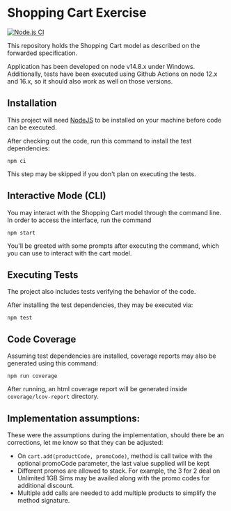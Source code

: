 # Shopping Cart Exercise

[![Node.js CI](https://github.com/kdblitz/shopping-cart-nodejs/actions/workflows/node.js.yml/badge.svg)](https://github.com/kdblitz/shopping-cart-nodejs/actions/workflows/node.js.yml)

This repository holds the Shopping Cart model as described on the forwarded specification.

Application has been developed on node v14.8.x under Windows. Additionally, tests have been executed using Github Actions on node 12.x and 16.x, so it should also work as well on those versions.

## Installation

This project will need [NodeJS](https://nodejs.org/en/) to be installed on your machine before code can be executed.

After checking out the code, run this command to install the test dependencies:
```
npm ci
```
This step may be skipped if you don't plan on executing the tests.

## Interactive Mode (CLI)

You may interact with the Shopping Cart model through the command line. In order to access the interface, run the command
```
npm start
```

You'll be greeted with some prompts after executing the command, which you can use to interact with the cart model.

## Executing Tests

The project also includes tests verifying the behavior of the code.

After installing the test dependencies, they may be executed via:

```
npm test
```

## Code Coverage

Assuming test dependencies are installed, coverage reports may also be generated using this command:
```
npm run coverage
```
After running, an html coverage report will be generated inside `coverage/lcov-report` directory.

## Implementation assumptions:
These were the assumptions during the implementation, should there be an corrections, let me know so that they can be adjusted:
- On `cart.add(productCode, promoCode)`, method is call twice with the optional promoCode parameter, the last value supplied will be kept
- Different promos are allowed to stack. For example, the 3 for 2 deal on Unlimited 1GB Sims may be availed along with the promo codes for additional discount.
- Multiple add calls are needed to add multiple products to simplify the method signature.
